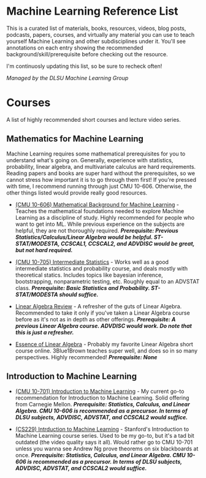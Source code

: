 # Machine Learning Reference List
This is a curated list of materials, books, resources, videos, blog posts, podcasts, papers, courses, and virtually any material you can use to teach yourself Machine Learning and other subdisciplines under it. You'll see annotations on each entry showing the recommended background/skill/prerequisite before checking out the resource.

I'm continuosly updating this list, so be sure to recheck often!

*Managed by the DLSU Machine Learning Group*

# Courses
A list of highly recommended short courses and lecture video series.

## Mathematics for Machine Learning
Machine Learning requires some mathematical prerequisites for you to understand what's going on. Generally, experience with statistics, probability, linear algebra, and multivariate calculus are hard requirements. Reading papers and books are super hard without the prerequisites, so we cannot stress how important it is to go through them first! If you're pressed with time, I recommend running through just CMU 10-606. Otherwise, the other things listed would provide really good resources. 

* [(CMU 10-606) Mathematical Background for Machine Learning](https://www.youtube.com/playlist?list=PL7y-1rk2cCsAqRtWoZ95z-GMcecVG5mzA) - Teaches the mathematical foundations needed to explore Machine Learning as a discipline of study. Highly recommended for people who want to get into ML. While previous experience on the subjects are helpful, they are not thoroughly required. ***Prerequisite: Previous Statistics/Calculus/Linear Algebra would be helpful. ST-STAT/MODESTA, CCSCAL1, CCSCAL2, and ADVDISC would be great, but not hard required.***

* [(CMU 10-705) Intermediate Statistics](http://www.stat.cmu.edu/~larry/=stat705/) - Works well as a good intermediate statistics and probability course, and deals mostly with theoretical statics. Includes topics like bayesian inference, bootstrapping, nonparametric testing, etc. Roughly equal to an ADVSTAT class. ***Prerequisite: Basic Statistics and Probability. ST-STAT/MODESTA should suffice.***

* [Linear Algebra Review](http://www.cs.cmu.edu/~zkolter/course/linalg/index.html) - A refresher of the guts of Linear Algebra. Recommended to take it only if you've taken a Linear Algebra course before as it's not as in depth as other offerings. ***Prerequisite: A previous Linear Algebra course. ADVDISC would work. Do note that this is just a refresher.***

* [Essence of Linear Algebra](https://www.youtube.com/playlist?list=PLZHQObOWTQDPD3MizzM2xVFitgF8hE_ab) - Probably my favorite Linear Algebra short course online. 3Blue1Brown teaches super well, and does so in so many perspectives. Highly recommended! ***Prerequisite: None***

## Introduction to Machine Learning
* [(CMU 10-701) Introduction to Machine Learning](http://www.cs.cmu.edu/~mgormley/courses/10701-f16/schedule.html) - My current go-to recommendation for Introduction to Machine Learning. Solid offering from Carnegie Mellon. ***Prerequisite: Statistics, Calculus, and Linear Algebra. CMU 10-606 is recommended as a precursor. In terms of DLSU subjects, ADVDISC, ADVSTAT, and CCSCAL2 would suffice.***

* [(CS229) Intrduction to Machine Learning](https://www.youtube.com/playlist?list=PLA89DCFA6ADACE599) - Stanford's Introduction to Machine Learning course series. Used to be my go-to, but it's a tad bit outdated (the video quality says it all). Would rather go to CMU 10-701 unless you wanna see Andrew Ng prove theorems on six blackboards at once. ***Prerequisite: Statistics, Calculus, and Linear Algebra. CMU 10-606 is recommended as a precursor. In terms of DLSU subjects, ADVDISC, ADVSTAT, and CCSCAL2 would suffice.***
